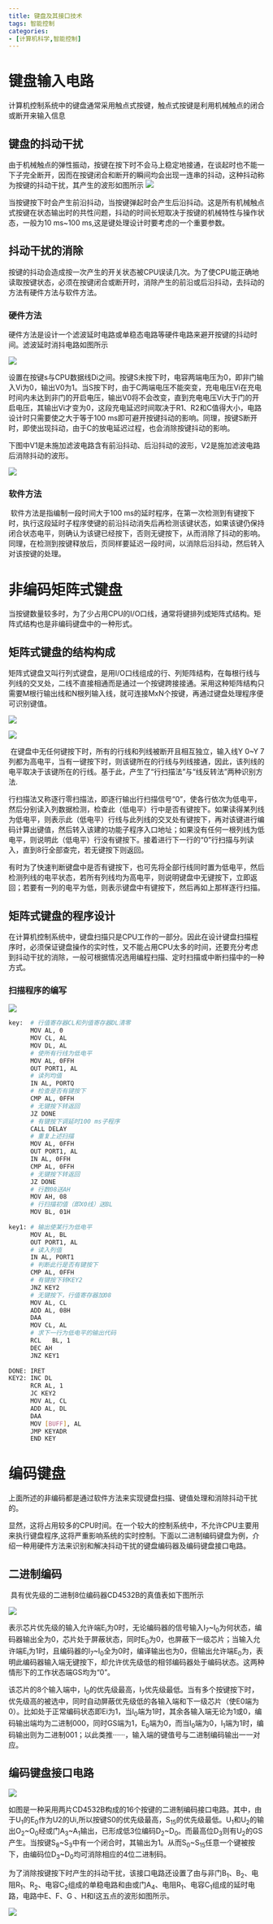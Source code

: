 ```yaml
---
title: 键盘及其接口技术
tags: 智能控制
categories:
- [计算机科学,智能控制]
---
```

# 键盘输入电路

计算机控制系统中的键盘通常采用触点式按键，触点式按键是利用机械触点的闭合或断开来输入信息

## 键盘的抖动干扰

由于机械触点的弹性振动，按键在按下时不会马上稳定地接通，在谈起时也不能一下子完全断开，因而在按键闭合和断开的瞬间均会出现一连串的抖动，这种抖动称为按键的抖动干扰，其产生的波形如图所示
![](http://s3k1abi6b.hd-bkt.clouddn.com/20211128020838.png)

当按键按下时会产生前沿抖动，当按键弹起时会产生后沿抖动。这是所有机械触点式按键在状态输出时的共性问题，抖动的时间长短取决于按键的机械特性与操作状态，一般为10 ms~100 ms,这是键处理设计时要考虑的一个重要参数。

## 抖动干扰的消除

按键的抖动会造成按一次产生的开关状态被CPU误读几次。为了使CPU能正确地读取按键状态，必须在按键闭合或断开时，消除产生的前沿或后沿抖动，去抖动的方法有硬件方法与软件方法。

### 硬件方法

​	硬件方法是设计一个滤波延时电路或单稳态电路等硬件电路来避开按键的抖动时间。滤波延时消抖电路如图所示

![](http://s3k1abi6b.hd-bkt.clouddn.com/20211128021627.png)

设置在按键s与CPU数据线Di之间。按键S未按下时，电容两端电压为0，即非门输入Vi为0，输出V0为1。当S按下时，由于C两端电压不能突变，充电电压Vi在充电时间内未达到非门的开启电压，输出V0将不会改变，直到充电电压Vi大于门的开启电压，其输出Vi才变为0，这段充电延迟时间取决于R1、R2和C值得大小，电路设计时只需要使之大于等于100 ms即可避开按键抖动的影响。同理，按键S断开时，即使出现抖动，由于C的放电延迟过程，也会消除按键抖动的影响。

下图中V1是未施加滤波电路含有前沿抖动、后沿抖动的波形，V2是施加滤波电路后消除抖动的波形。

![](http://s3k1abi6b.hd-bkt.clouddn.com/20211128022924.png)

### 软件方法

​	软件方法是指编制一段时间大于100 ms的延时程序，在第一次检测到有键按下时，执行这段延时子程序使键的前沿抖动消失后再检测该键状态，如果该键仍保持闭合状态电平，则确认为该键已经按下，否则无键按下，从而消除了抖动的影响。同理，在检测到按键释放后，页同样要延迟一段时间，以消除后沿抖动，然后转入对该按键的处理。



# 非编码矩阵式键盘

​	当按键数量较多时，为了少占用CPU的I/O口线，通常将键排列成矩阵式结构。矩阵式结构也是非编码键盘中的一种形式。

## 矩阵式键盘的结构构成

​	矩阵式键盘又叫行列式键盘，是用I/O口线组成的行、列矩阵结构，在每根行线与列线的交叉处，二线不直接相通而是通过一个按键跨接接通。采用这种矩阵结构只需要M根行输出线和N根列输入线，就可连接MxN个按键，再通过键盘处理程序便可识别键值。

![](http://s3k1abi6b.hd-bkt.clouddn.com/20211128024347.png)

![](http://s3k1abi6b.hd-bkt.clouddn.com/20211128024421.png)

​	在键盘中无任何键按下时，所有的行线和列线被断开且相互独立，输入线Y 0~Y 7 列都为高电平，当有一键按下时，则该键所在的行线与列线接通，因此，该列线的电平取决于该键所在的行线。基于此，产生了“行扫描法”与“线反转法”两种识别方法.

​	行扫描法又称逐行零扫描法，即逐行输出行扫描信号“0”，使各行依次为低电平，然后分别读入列数据检测，检查此（低电平）行中是否有键按下。如果读得某列线为低电平，则表示此（低电平）行线与此列线的交叉处有键按下，再对该键进行编码计算出键值，然后转入该建的功能子程序入口地址；如果没有任何一根列线为低电平，则说明此（低电平）行没有键按下。接着进行下一行的“0”行扫描与列读入，直到8行全部查完，若无键按下则返回。

​	有时为了快速判断键盘中是否有键按下，也可先将全部行线同时置为低电平，然后检测列线的电平状态，若所有列线均为高电平，则说明键盘中无键按下，立即返回；若要有一列的电平为低，则表示键盘中有键按下，然后再如上那样逐行扫描。

## 矩阵式键盘的程序设计

​	在计算机控制系统中，键盘扫描只是CPU工作的一部分。因此在设计键盘扫描程序时，必须保证键盘操作的实时性，又不能占用CPU太多的时间，还要充分考虑到抖动干扰的消除，一般可根据情况选用编程扫描、定时扫描或中断扫描中的一种方式。

### 扫描程序的编写

![](http://s3k1abi6b.hd-bkt.clouddn.com/20211128212635.png)

```basH
key:  # 行值寄存器CL和列值寄存器DL清零
      MOV AL, 0
      MOV CL, AL
      MOV DL, AL
      # 使所有行线为低电平
      MOV AL, 0FFH
      OUT PORT1, AL
      # 读列均值
      IN AL, PORTQ
      # 检查是否有键按下
      CMP AL, 0FFH
      # 无键按下转返回
      JZ DONE
      # 有键按下调延时100 ms子程序
      CALL DELAY
      # 重复上述扫描
      MOV AL, 0FFH
      OUT PORT1, AL
      IN AL, 0FFH
      CMP AL, 0FFH
      # 无键按下转返回
      JZ DONE
      # 行数08送AH
      MOV AH, 08
      # 行扫描初值（即X0线）送BL
      MOV BL, 01H
      
key1: # 输出使某行为低电平
	  MOV AL, BL
	  OUT PORT1, AL  
	  # 读入列值
	  IN AL, PORT1   
	  # 判断此行是否有键按下
	  CMP AL, 0FFH
	  # 有键按下转KEY2
	  JNZ KEY2
	  # 无键按下，行值寄存器加08
	  MOV AL, CL
	  ADD AL, 08H
	  DAA
	  MOV CL, AL
	  # 求下一行为低电平的输出代码
	  RCL	BL, 1
	  DEC AH
	  JNZ KEY1
		
DONE: IRET
KEY2: INC DL
	  RCR AL, 1
	  JC KEY2
	  MOV AL, CL
	  ADD AL, DL
	  DAA
	  MOV [BUFF], AL
	  JMP KEYADR
	  END KEY
```

# 编码键盘

​	上面所述的非编码都是通过软件方法来实现键盘扫描、键值处理和消除抖动干扰的。

​	显然，这将占用较多的CPU时间。在一个较大的控制系统中，不允许CPU主要用来执行键盘程序,这将严重影响系统的实时控制。下面以二进制编码键盘为例，介绍一种用硬件方法来识别和解决抖动干扰的键盘编码器及编码键盘接口电路。

## 二进制编码

​	具有优先级的二进制8位编码器CD4532B的真值表如下图所示

![](http://s3k1abi6b.hd-bkt.clouddn.com/20211128235658.png)

​	表示芯片优先级的输入允许端E<sub>i</sub>为0时，无论编码器的信号输入I<sub>7</sub>\~I<sub>0</sub>为何状态，编码器输出全为0，芯片处于屏蔽状态，同时E<sub>0</sub>为0，也屏蔽下一级芯片；当输入允许端E<sub>i</sub>为1时，且编码器的I<sub>7</sub>\~I<sub>0</sub>全为0时，编译输出也为0，但输出允许端E<sub>0</sub>为，表明此编码器输入端无键按下，却允许优先级低的相邻编码器处于编码状态。这两种情形下的工作状态端GS均为“0”。

​	该芯片的8个输入端中，I<sub>0</sub>的优先级最高，I<sub>7</sub>优先级最低。当有多个按键按下时，优先级高的被选中，同时自动屏蔽优先级低的各输入端和下一级芯片（使E0端为0）。比如处于正常编码状态即Ei为1，当I<sub>0</sub>端为1时，其余各输入端无论为1或0，编码输出端均为二进制000，同时GS端为1，E<sub>0</sub>端为0，而当I<sub>0</sub>端为0，I<sub>1</sub>端为1时，编码输出则为二进制001；以此类推······，输入端的键值号与二进制编码输出一一对应。

## 编码键盘接口电路

![](http://s3k1abi6b.hd-bkt.clouddn.com/20211129000949.png)

​	如图是一种采用两片CD4532B构成的16个按键的二进制编码接口电路。其中，由于U<sub>1</sub>的E<sub>0</sub>作为U2的Ui,所以按键S0的优先级最高，S<sub>15</sub>的优先级最低。U<sub>1</sub>和U<sub>2</sub>的输出O<sub>2</sub>\~O<sub>0</sub>经或门A<sub>3</sub>\~A<sub>1</sub>输出，已形成低3位编码D<sub>2</sub>\~D<sub>0</sub>。而最高位D<sub>3</sub>则有U<sub>2</sub>的GS产生。当按键S<sub>8</sub>\~S<sub>3</sub>中有一个闭合时，其输出为1。从而S<sub>0</sub>\~S<sub>15</sub>任意一个键被按下，由编码位D<sub>3</sub>\~D<sub>0</sub>均可消除相应的4位二进制码。

​	为了消除按键按下时产生的抖动干扰，该接口电路还设置了由与非门B<sub>1</sub>、B<sub>2</sub>、电阻R<sub>1</sub>、R<sub>2</sub>、电容C<sub>2</sub>组成的单稳电路和由或门A<sub>4</sub>、电阻R<sub>1</sub>、电容C<sub>1</sub>组成的延时电路，电路中E、F、G 、H和I这五点的波形如图所示。

![](http://s3k1abi6b.hd-bkt.clouddn.com/20211129003055.png)